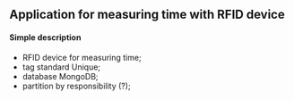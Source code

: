 ## Application for measuring time with RFID device
#### Simple description
- RFID device for measuring time;
- tag standard Unique;
- database MongoDB;
- partition by responsibility (?);

